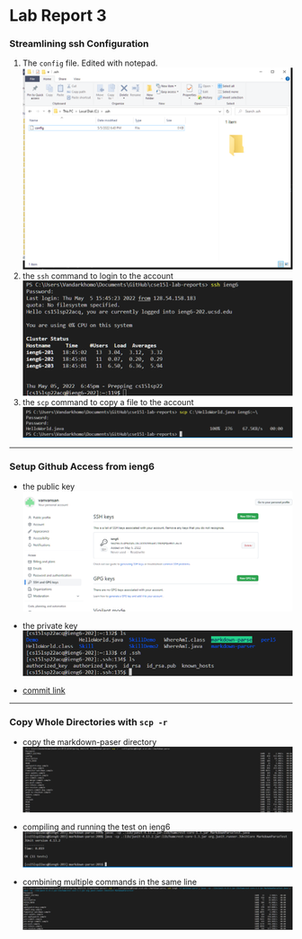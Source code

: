 # Lab Report 3  


### Streamlining ssh Configuration

1. The `config` file. Edited with notepad.
![Image](config.png)
2. the `ssh` command to login to the account
![Image](logged-in.png)
2. the `scp` command to copy a file to the account
![Image](copy.png)

___

### Setup Github Access from ieng6

- the public key
![Image](pubkey.png)
- the private key
![Image](prikey.png)

- [commit link](https://github.com/vanvansan/cse15l-lecture2/commit/94fe26f85068ce7fd6f807da3cd934e10fe7331c)

___

### Copy Whole Directories with `scp -r`

- copy the markdown-paser directory
![Image](copyd.png)

- compiling and running the test on ieng6
![Image](run.png)

- combining multiple commands in the same line
![Image](combine.png)


